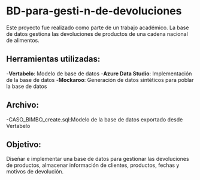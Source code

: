 # BD-para-gesti-n-de-devoluciones
Este proyecto fue realizado como parte de un trabajo académico. La base de datos gestiona las devoluciones de productos de una cadena nacional de alimentos.

## Herramientas utilizadas:
-**Vertabelo**: Modelo de base de datos
-**Azure Data Studio**: Implementación de la base de datos
-**Mockaroo**: Generación de datos sintéticos para poblar la base de datos

## Archivo:
-CASO_BIMBO_create.sql:Modelo de la base de datos exportado desde Vertabelo

## Objetivo:
Diseñar e implementar una base de datos para gestionar las devoluciones de productos, almacenar información de clientes, productos, fechas y motivos de devolución.
